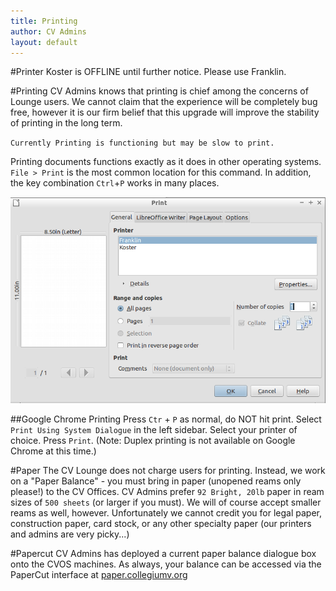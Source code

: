 ```yaml
---
title: Printing
author: CV Admins
layout: default
---
```

#Printer Koster is OFFLINE until further notice. Please use Franklin.

#Printing
CV Admins knows that printing is chief among the concerns of Lounge users.  We cannot claim that the experience will be completely bug free, however it is our firm belief that this upgrade will improve the stability of printing in the long term.

`Currently Printing is functioning but may be slow to print.`

Printing documents functions exactly as it does in other operating systems.  `File > Print` is the most common location for this command.  In addition, the key combination `Ctrl`+`P` works in many places.

![Print Dialog](/img/work/printDialogue.png)

##Google Chrome Printing
Press `Ctr` + `P` as normal, do NOT hit print. Select `Print Using System Dialogue` in the left sidebar. Select your printer of choice. Press `Print`. (Note: Duplex printing is not available on Google Chrome at this time.)

#Paper
The CV Lounge does not charge users for printing.  Instead, we work on a "Paper Balance" - you must bring in paper (unopened reams only please!) to the CV Offices.  CV Admins prefer `92 Bright, 20lb` paper in ream sizes of `500 sheets` (or larger if you must).  We will of course accept smaller reams as well, however. Unfortunately we cannot credit you for legal paper, construction paper, card stock, or any other specialty paper (our printers and admins are very picky...)

#Papercut
CV Admins has deployed a current paper balance dialogue box onto the CVOS machines. As always, your balance can be accessed via the PaperCut interface at [paper.collegiumv.org](http://paper.collegiumv.org)
